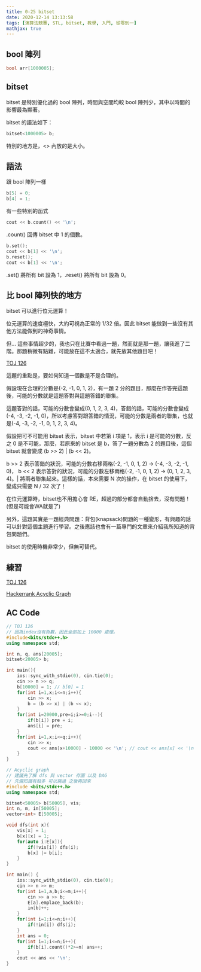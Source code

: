 ```yaml
---
title: 0-25 bitset
date: 2020-12-14 13:13:58
tags: [演算法競賽, STL, bitset, 教學, 入門, 從零到一]
mathjax: true
---
```


## bool 陣列

```cpp
bool arr[1000005];
```

## bitset

bitset 是特別優化過的 bool 陣列，時間與空間均較 bool 陣列少，其中以時間的影響最為顯著。

bitset 的語法如下：

```cpp
bitset<1000005> b;
```
特別的地方是，<> 內放的是大小。

## 語法
跟 bool 陣列一樣
```cpp
b[5] = 0;
b[4] = 1;
```

有一些特別的函式
```cpp
cout << b.count() << '\n';
```
.count() 回傳 bitset 中 1 的個數。

```cpp
b.set();
cout << b[1] << '\n';
b.reset();
cout << b[1] << '\n';
```
.set() 將所有 bit 設為 1，.reset() 將所有 bit 設為 0。

## 比 bool 陣列快的地方

bitset 可以進行位元運算！

位元運算的速度極快，大約可視為正常的 1/32 倍。因此 bitset 能做到一些沒有其他方法能做到的神奇事情。

但... 這些事情超少的，我也只在比賽中看過一題，然而就是那一題，讓我進了二階。那題稍微有點難，可能放在這不太適合，就先放其他題目吧！

[TOJ 126](https://toj.tfcis.org/oj/pro/126/)

這題的重點是，要如何知道一個數是不是合理的。

假設現在合理的分數是(-2, -1, 0, 1, 2)，有一題 2 分的題目，那麼在作答完這題後，可能的分數就是這題答對與這題答錯的聯集。

這題答對的話，可能的分數會變成(0, 1, 2, 3, 4)，答錯的話，可能的分數會變成(-4, -3, -2, -1, 0)，所以考慮答對跟答錯的情況，可能的分數是兩者的聯集，也就是(-4, -3, -2, -1, 0, 1, 2, 3, 4)。

假設把可不可能用 bitset 表示，bitset 中若第 i 項是 1，表示 i 是可能的分數，反之 0 是不可能，那麼，若原來的 bitset 是 b，答了一題分數為 2 的題目後，這個 bitset 就會變成 (b >> 2) | (b << 2)。

b >> 2 表示答錯的狀況，可能的分數右移兩格(-2, -1, 0, 1, 2) -> (-4, -3, -2, -1, 0)， b << 2 表示答對的狀況，可能的分數左移兩格(-2, -1, 0, 1, 2) -> (0, 1, 2, 3, 4)。| 將兩者聯集起來。這樣的話，本來需要 N 次的操作，在 bitset 的使用下，變成只需要 N / 32 次了！

在位元運算時，bitset也不用擔心會 RE，超過的部分都會自動捨去，沒有問題！(但是可能會WA就是了)

另外，這題其實是一題經典問題：背包(knapsack)問題的一種變形，有興趣的話可以針對這個主題進行學習。之後應該也會有一篇專門的文章來介紹我所知道的背包問題們。

bitset 的使用時機非常少，但無可替代。

## 練習

[TOJ 126](https://toj.tfcis.org/oj/pro/126/)

[Hackerrank Acyclic Graph](https://www.hackerrank.com/contests/accel-hack/challenges/acyclic-graph)

## AC Code

```cpp
// TOJ 126
// 因為index沒有負數，因此全部加上 10000 處理。
#include<bits/stdc++.h>
using namespace std;

int n, q, ans[20005];
bitset<20005> b;

int main(){
	ios::sync_with_stdio(0), cin.tie(0);
	cin >> n >> q;
	b[10000] = 1; // b[0] = 1
	for(int i=1,x;i<=n;i++){
		cin >> x;
		b = (b >> x) | (b << x);
	}
	for(int i=20000,pre=i;i>=0;i--){
		if(b[i]) pre = i;
		ans[i] = pre;
	}
	for(int i=1,x;i<=q;i++){
		cin >> x;
		cout << ans[x+10000] - 10000 << '\n'; // cout << ans[x] << '\n';
	}
}

```

```cpp
// Acyclic graph
// 建議先了解 dfs 與 vector 存圖 以及 DAG
// 先備知識有點多 可以跳過 之後再回來
#include <bits/stdc++.h>
using namespace std;

bitset<50005> b[50005], vis;
int n, m, in[50005];
vector<int> E[50005];

void dfs(int x){
    vis[x] = 1;
    b[x][x] = 1;
    for(auto i:E[x]){
        if(!vis[i]) dfs(i);
        b[x] |= b[i];
    }
}

int main() {
    ios::sync_with_stdio(0), cin.tie(0);
    cin >> n >> m;
    for(int i=1,a,b;i<=m;i++){
        cin >> a >> b;
        E[a].emplace_back(b);
        in[b]++;
    }
    for(int i=1;i<=n;i++){
        if(!in[i]) dfs(i);
    }
    int ans = 0;
    for(int i=1;i<=n;i++){
        if(b[i].count()*2>=n) ans++;
    }
    cout << ans << '\n';
}
```